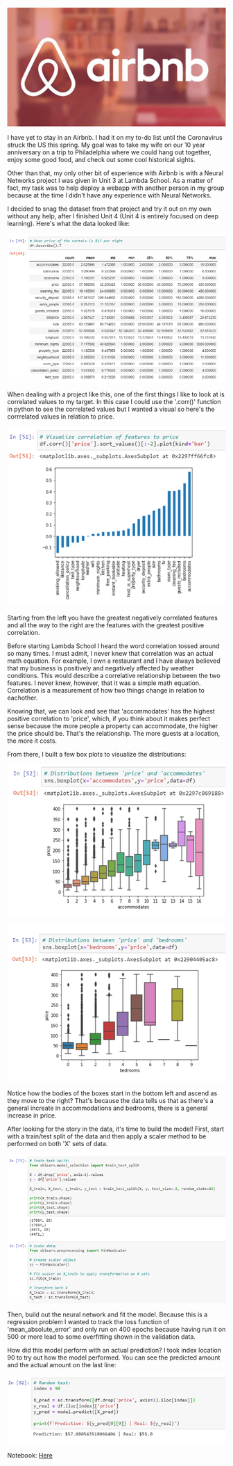 ![Airbnb Logo](/img/airbnb_logo.PNG)

I have yet to stay in an Airbnb.  I had it on my to-do list until the Coronavirus struck the US this spring.  My goal was to take my wife on our 10 year anniversary on a trip to Philadelphia where we could hang out together, enjoy some good food, and check out some cool historical sights.

Other than that, my only other bit of experience with Airbnb is with a Neural Networks project I was given in Unit 3 at Lambda School.  As a matter of fact, my task was to help deploy a webapp with another person in my group because at the time I didn't have any experience with Neural Networks.

I decided to snag the dataset from that project and try it out on my own without any help, after I finished Unit 4 (Unit 4 is entirely focused on deep learning).  Here's what the data looked like:

![Data](/img/airbnb_summary.PNG)

When dealing with a project like this, one of the first things I like to look at is correlated values to my target.  In this case I could use the '.corr()' function in python to see the correlated values but I wanted a visual so here's the corrrelated values in relation to price.

![Correlation Data](/img/airbnb_corr.PNG)

Starting from the left you have the greatest negatively correlated features and all the way to the right are the features with the greatest positive correlation.

Before starting Lambda School I heard the word correlation tossed around so many times.  I must admit, I never knew that correlation was an actual math equation.  For example, I own a restaurant and I have always believed that my business is positively and negatively affected by weather conditions.  This would describe a correlative relationship between the two features.  I never knew, however, that it was a simple math equation.  Correlation is a measurement of how two things change in relation to eachother.

Knowing that, we can look and see that 'accommodates' has the highest positive correlation to 'price', which, if you think about it makes perfect sense because the more people a property can accommodate, the higher the price should be.  That's the relationship.  The more guests at a location, the more it costs.

From there, I built a few box plots to visualize the distributions:

![Model Prediction](/img/airbnb_box1.PNG)

![Model Prediction](/img/airbnb_box2.PNG)

Notice how the bodies of the boxes start in the bottom left and ascend as they move to the right?  That's because the data tells us that as there's a general increate in accommodations and bedrooms, there is a general increase in price.

After looking for the story in the data, it's time to build the model!  First, start with a train/test split of the data and then apply a scaler method to be performed on both 'X' sets of data.

![Model Prediction](/img/airbnb_model1.PNG)

Then, build out the neural network and fit the model.  Because this is a regression problem I wanted to track the loss function of 'mean_absolute_error' and only run on 400 epochs because having run it on 500 or more lead to some overfitting shown in the validation data.

How did this model perform with an actual prediction?  I took index location 90 to try out how the model performed.  You can see the predicted amount and the actual amount on the last line:

![Model Prediction](/img/airbnb_prediction.PNG)

Notebook: [Here](https://github.com/GitNick88/GitNick88.github.io/blob/master/AirBNB_Tensorflow_keras.ipynb)
